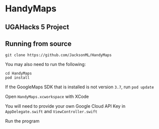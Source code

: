 # HandyMaps
## UGAHacks 5 Project

## Running from source
```
git clone https://github.com/JacksonML/HandyMaps
```
You may also need to run the following:
```
cd HandyMaps
pod install
```
If the GoogleMaps SDK that is installed is not version `3.7`, run `pod update`

Open `HandyMaps.xcworkspace` with XCode

You will need to provide your own Google Cloud API Key in `AppDelegate.swift` and `ViewController.swift`

Run the program
